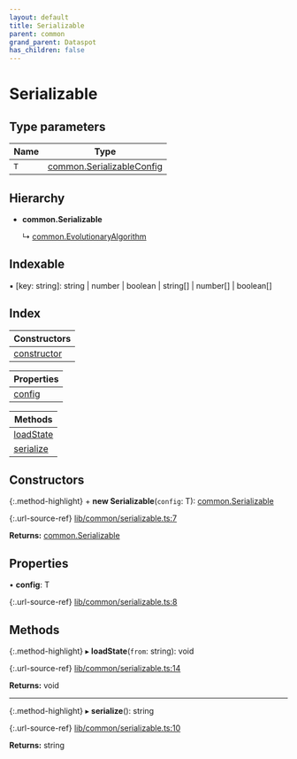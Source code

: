 ```yaml
---
layout: default
title: Serializable
parent: common
grand_parent: Dataspot
has_children: false
---
```


# Serializable

## Type parameters

Name | Type |
------ | ------ |
`T` | [common.SerializableConfig](common_serializableconfig) |

## Hierarchy

* **common.Serializable**

  ↳ [common.EvolutionaryAlgorithm](common_evolutionaryalgorithm)

## Indexable

▪ [key: string]: string \| number \| boolean \| string[] \| number[] \| boolean[]

## Index

| Constructors |
|-----------|
| [constructor](#constructor) |

| Properties |
|-----------|
| [config](#config) |

| Methods |
|-----------|
| [loadState](#loadstate) |
| [serialize](#serialize) |

## Constructors

{:.method-highlight}
\+ **new Serializable**(`config`: T): [common.Serializable](common_serializable)

{:.url-source-ref}
[lib/common/serializable.ts:7](https://github.com/ascentcore/dataspot/blob/ab10b2a/lib/common/serializable.ts#L7)

**Returns:** [common.Serializable](common_serializable)

## Properties

•  **config**: T

{:.url-source-ref}
[lib/common/serializable.ts:8](https://github.com/ascentcore/dataspot/blob/ab10b2a/lib/common/serializable.ts#L8)

## Methods

{:.method-highlight}
▸ **loadState**(`from`: string): void

{:.url-source-ref}
[lib/common/serializable.ts:14](https://github.com/ascentcore/dataspot/blob/ab10b2a/lib/common/serializable.ts#L14)

**Returns:** void

___

{:.method-highlight}
▸ **serialize**(): string

{:.url-source-ref}
[lib/common/serializable.ts:10](https://github.com/ascentcore/dataspot/blob/ab10b2a/lib/common/serializable.ts#L10)

**Returns:** string

